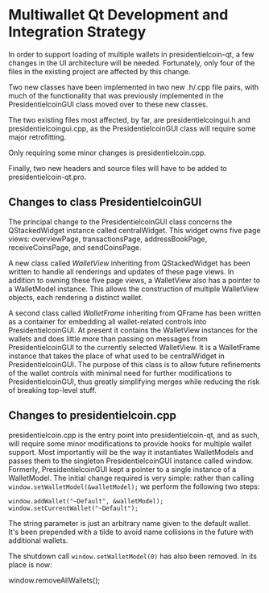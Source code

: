 Multiwallet Qt Development and Integration Strategy
===================================================

In order to support loading of multiple wallets in presidentielcoin-qt, a few changes in the UI architecture will be needed.
Fortunately, only four of the files in the existing project are affected by this change.

Two new classes have been implemented in two new .h/.cpp file pairs, with much of the functionality that was previously
implemented in the PresidentielcoinGUI class moved over to these new classes.

The two existing files most affected, by far, are presidentielcoingui.h and presidentielcoingui.cpp, as the PresidentielcoinGUI class will require
some major retrofitting.

Only requiring some minor changes is presidentielcoin.cpp.

Finally, two new headers and source files will have to be added to presidentielcoin-qt.pro.

Changes to class PresidentielcoinGUI
---------------------------
The principal change to the PresidentielcoinGUI class concerns the QStackedWidget instance called centralWidget.
This widget owns five page views: overviewPage, transactionsPage, addressBookPage, receiveCoinsPage, and sendCoinsPage.

A new class called *WalletView* inheriting from QStackedWidget has been written to handle all renderings and updates of
these page views. In addition to owning these five page views, a WalletView also has a pointer to a WalletModel instance.
This allows the construction of multiple WalletView objects, each rendering a distinct wallet.

A second class called *WalletFrame* inheriting from QFrame has been written as a container for embedding all wallet-related
controls into PresidentielcoinGUI. At present it contains the WalletView instances for the wallets and does little more than passing on messages
from PresidentielcoinGUI to the currently selected WalletView. It is a WalletFrame instance
that takes the place of what used to be centralWidget in PresidentielcoinGUI. The purpose of this class is to allow future
refinements of the wallet controls with minimal need for further modifications to PresidentielcoinGUI, thus greatly simplifying
merges while reducing the risk of breaking top-level stuff.

Changes to presidentielcoin.cpp
----------------------
presidentielcoin.cpp is the entry point into presidentielcoin-qt, and as such, will require some minor modifications to provide hooks for
multiple wallet support. Most importantly will be the way it instantiates WalletModels and passes them to the
singleton PresidentielcoinGUI instance called window. Formerly, PresidentielcoinGUI kept a pointer to a single instance of a WalletModel.
The initial change required is very simple: rather than calling `window.setWalletModel(&walletModel);` we perform the
following two steps:

	window.addWallet("~Default", &walletModel);
	window.setCurrentWallet("~Default");

The string parameter is just an arbitrary name given to the default wallet. It's been prepended with a tilde to avoid name collisions in the future with additional wallets.

The shutdown call `window.setWalletModel(0)` has also been removed. In its place is now:

window.removeAllWallets();
